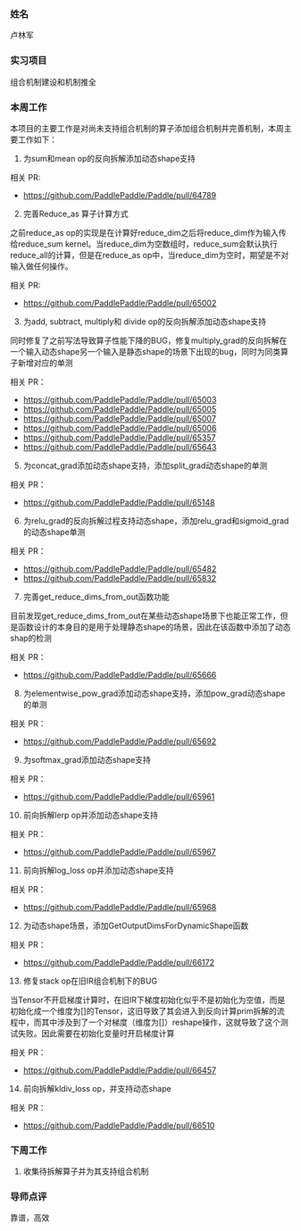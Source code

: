 ### 姓名

卢林军

### 实习项目

组合机制建设和机制推全

### 本周工作

本项目的主要工作是对尚未支持组合机制的算子添加组合机制并完善机制，本周主要工作如下：

1. 为sum和mean op的反向拆解添加动态shape支持


相关 PR:

- https://github.com/PaddlePaddle/Paddle/pull/64789

2. 完善Reduce_as 算子计算方式

之前reduce_as op的实现是在计算好reduce_dim之后将reduce_dim作为输入传给reduce_sum kernel。当reduce_dim为空数组时，reduce_sum会默认执行reduce_all的计算，但是在reduce_as op中，当reduce_dim为空时，期望是不对输入做任何操作。

相关 PR:

- https://github.com/PaddlePaddle/Paddle/pull/65002

3. 为add, subtract, multiply和 divide op的反向拆解添加动态shape支持

同时修复了之前写法导致算子性能下降的BUG，修复multiply_grad的反向拆解在一个输入动态shape另一个输入是静态shape的场景下出现的bug，同时为同类算子新增对应的单测

相关 PR：

- https://github.com/PaddlePaddle/Paddle/pull/65003
- https://github.com/PaddlePaddle/Paddle/pull/65005
- https://github.com/PaddlePaddle/Paddle/pull/65007
- https://github.com/PaddlePaddle/Paddle/pull/65006
- https://github.com/PaddlePaddle/Paddle/pull/65357
- https://github.com/PaddlePaddle/Paddle/pull/65643

5. 为concat_grad添加动态shape支持，添加split_grad动态shape的单测

相关 PR：

- https://github.com/PaddlePaddle/Paddle/pull/65148

6. 为relu_grad的反向拆解过程支持动态shape，添加relu_grad和sigmoid_grad的动态shape单测

相关 PR：

- https://github.com/PaddlePaddle/Paddle/pull/65482
- https://github.com/PaddlePaddle/Paddle/pull/65832

7. 完善get_reduce_dims_from_out函数功能

目前发现get_reduce_dims_from_out在某些动态shape场景下也能正常工作，但是函数设计的本身目的是用于处理静态shape的场景，因此在该函数中添加了动态shap的检测

相关 PR：

- https://github.com/PaddlePaddle/Paddle/pull/65666

8. 为elementwise_pow_grad添加动态shape支持，添加pow_grad动态shape的单测

相关 PR：

- https://github.com/PaddlePaddle/Paddle/pull/65692

9. 为softmax_grad添加动态shape支持

相关 PR：

- https://github.com/PaddlePaddle/Paddle/pull/65961

10. 前向拆解lerp op并添加动态shape支持

相关 PR：

- https://github.com/PaddlePaddle/Paddle/pull/65967

11. 前向拆解log_loss op并添加动态shape支持

相关 PR：

- https://github.com/PaddlePaddle/Paddle/pull/65968

12. 为动态shape场景，添加GetOutputDimsForDynamicShape函数

相关 PR：

- https://github.com/PaddlePaddle/Paddle/pull/66172

13. 修复stack op在旧IR组合机制下的BUG

当Tensor不开启梯度计算时，在旧IR下梯度初始化似乎不是初始化为空值，而是初始化成一个维度为[]的Tensor，这旧导致了其会进入到反向计算prim拆解的流程中，而其中涉及到了一个对梯度（维度为[]）reshape操作，这就导致了这个测试失败。因此需要在初始化变量时开启梯度计算

相关 PR：

- https://github.com/PaddlePaddle/Paddle/pull/66457

14. 前向拆解kldiv_loss op，并支持动态shape

相关 PR：

- https://github.com/PaddlePaddle/Paddle/pull/66510

### 下周工作

1. 收集待拆解算子并为其支持组合机制

### 导师点评
靠谱，高效
